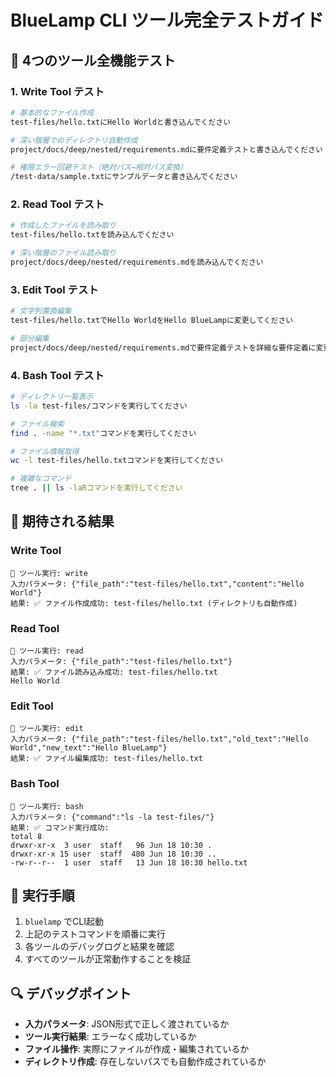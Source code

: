 # BlueLamp CLI ツール完全テストガイド

## 🧪 4つのツール全機能テスト

### 1. Write Tool テスト

```bash
# 基本的なファイル作成
test-files/hello.txtにHello Worldと書き込んでください

# 深い階層でのディレクトリ自動作成
project/docs/deep/nested/requirements.mdに要件定義テストと書き込んでください

# 権限エラー回避テスト（絶対パス→相対パス変換）
/test-data/sample.txtにサンプルデータと書き込んでください
```

### 2. Read Tool テスト

```bash
# 作成したファイルを読み取り
test-files/hello.txtを読み込んでください

# 深い階層のファイル読み取り
project/docs/deep/nested/requirements.mdを読み込んでください
```

### 3. Edit Tool テスト

```bash
# 文字列置換編集
test-files/hello.txtでHello WorldをHello BlueLampに変更してください

# 部分編集
project/docs/deep/nested/requirements.mdで要件定義テストを詳細な要件定義に変更してください
```

### 4. Bash Tool テスト

```bash
# ディレクトリ一覧表示
ls -la test-files/コマンドを実行してください

# ファイル検索
find . -name "*.txt"コマンドを実行してください

# ファイル情報取得
wc -l test-files/hello.txtコマンドを実行してください

# 複雑なコマンド
tree . || ls -laRコマンドを実行してください
```

## 🎯 期待される結果

### Write Tool
```
🔧 ツール実行: write
入力パラメータ: {"file_path":"test-files/hello.txt","content":"Hello World"}
結果: ✅ ファイル作成成功: test-files/hello.txt (ディレクトリも自動作成)
```

### Read Tool
```
🔧 ツール実行: read
入力パラメータ: {"file_path":"test-files/hello.txt"}
結果: ✅ ファイル読み込み成功: test-files/hello.txt
Hello World
```

### Edit Tool
```
🔧 ツール実行: edit
入力パラメータ: {"file_path":"test-files/hello.txt","old_text":"Hello World","new_text":"Hello BlueLamp"}
結果: ✅ ファイル編集成功: test-files/hello.txt
```

### Bash Tool
```
🔧 ツール実行: bash
入力パラメータ: {"command":"ls -la test-files/"}
結果: ✅ コマンド実行成功:
total 8
drwxr-xr-x  3 user  staff   96 Jun 18 10:30 .
drwxr-xr-x 15 user  staff  480 Jun 18 10:30 ..
-rw-r--r--  1 user  staff   13 Jun 18 10:30 hello.txt
```

## 🚀 実行手順

1. `bluelamp` でCLI起動
2. 上記のテストコマンドを順番に実行
3. 各ツールのデバッグログと結果を確認
4. すべてのツールが正常動作することを検証

## 🔍 デバッグポイント

- **入力パラメータ**: JSON形式で正しく渡されているか
- **ツール実行結果**: エラーなく成功しているか
- **ファイル操作**: 実際にファイルが作成・編集されているか
- **ディレクトリ作成**: 存在しないパスでも自動作成されているか
